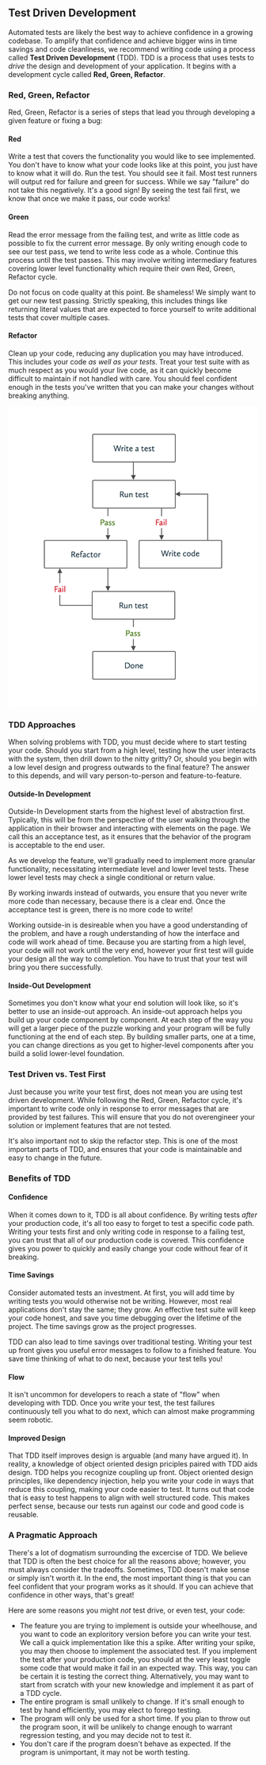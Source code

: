 ## Test Driven Development

Automated tests are likely the best way to achieve confidence in a growing
codebase. To amplify that confidence and achieve bigger wins in time savings and
code cleanliness, we recommend writing code using a process called **Test Driven
Development** (TDD). TDD is a process that uses tests to _drive_ the design and
development of your application. It begins with a development cycle called
**Red, Green, Refactor**.

### Red, Green, Refactor

Red, Green, Refactor is a series of steps that lead you through developing a
given feature or fixing a bug:

#### Red

Write a test that covers the functionality you would like to see implemented.
You don't have to know what your code looks like at this point, you just have to
know what it will do. Run the test. You should see it fail. Most test runners
will output red for failure and green for success. While we say "failure" do not
take this negatively. It's a good sign! By seeing the test fail first, we know
that once we make it pass, our code works!

#### Green

Read the error message from the failing test, and write as little code as
possible to fix the current error message. By only writing enough code to see
our test pass, we tend to write less code as a whole. Continue this process
until the test passes. This may involve writing intermediary features covering
lower level functionality which require their own Red, Green, Refactor cycle.

Do not focus on code quality at this point. Be shameless! We simply want to get
our new test passing. Strictly speaking, this includes things like returning
literal values that are expected to force yourself to write additional tests
that cover multiple cases.

#### Refactor

Clean up your code, reducing any duplication you may have introduced. This
includes your code _as well as your tests_. Treat your test suite with as much
respect as you would your live code, as it can quickly become difficult to
maintain if not handled with care. You should feel confident enough in the tests
you've written that you can make your changes without breaking anything.

![TDD Cycle](../images/tdd-cycle.png)

### TDD Approaches

When solving problems with TDD, you must decide where to start testing your
code. Should you start from a high level, testing how the user interacts with
the system, then drill down to the nitty gritty? Or, should you begin with a low
level design and progress outwards to the final feature? The answer to this
depends, and will vary person-to-person and feature-to-feature.

#### Outside-In Development

Outside-In Development starts from the highest level of abstraction first.
Typically, this will be from the perspective of the user walking through the
application in their browser and interacting with elements on the page. We call
this an acceptance test, as it ensures that the behavior of the program is
acceptable to the end user.

As we develop the feature, we'll gradually need to implement more granular
functionality, necessitating intermediate level and lower level tests. These
lower level tests may check a single conditional or return value.

By working inwards instead of outwards, you ensure that you never write more
code than necessary, because there is a clear end. Once the acceptance test
is green, there is no more code to write!

Working outside-in is desireable when you have a good understanding of the
problem, and have a rough understanding of how the interface and code will work
ahead of time. Because you are starting from a high level, your code will not
work until the very end, however your first test will guide your design all the
way to completion. You have to trust that your test will bring you there
successfully.

#### Inside-Out Development

Sometimes you don't know what your end solution will look like, so it's better
to use an inside-out approach. An inside-out approach helps you build up your
code component by component. At each step of the way you will get a larger
piece of the puzzle working and your program will be fully functioning at the
end of each step. By building smaller parts, one at a time, you can change
directions as you get to higher-level components after you build a solid
lower-level foundation.

### Test Driven vs. Test First

Just because you write your test first, does not mean you are using test driven
development. While following the Red, Green, Refactor cycle, it's important to
write code only in response to error messages that are provided by test
failures. This will ensure that you do not overengineer your solution or
implement features that are not tested.

It's also important not to skip the refactor step. This is one of the most
important parts of TDD, and ensures that your code is maintainable and easy to
change in the future.

### Benefits of TDD

#### Confidence

When it comes down to it, TDD is all about confidence. By writing tests _after_
your production code, it's all too easy to forget to test a specific code path.
Writing your tests first and only writing code in response to a failing test,
you can trust that all of our production code is covered. This confidence gives
you power to quickly and easily change your code without fear of it breaking.

#### Time Savings

Consider automated tests an investment. At first, you will add time by writing
tests you would otherwise not be writing. However, most real applications don't
stay the same; they grow. An effective test suite will keep your code honest,
and save you time debugging over the lifetime of the project. The time savings
grow as the project progresses.

TDD can also lead to time savings over traditional testing. Writing your test up
front gives you useful error messages to follow to a finished feature. You save
time thinking of what to do next, because your test tells you!

#### Flow

It isn't uncommon for developers to reach a state of "flow" when developing
with TDD. Once you write your test, the test failures continuously tell you what
to do next, which can almost make programming seem robotic.

#### Improved Design

That TDD itself improves design is arguable (and many have argued it). In
reality, a knowledge of object oriented design priciples paired with TDD
aids design. TDD helps you recognize coupling up front. Object oriented design
principles, like dependency injection, help you write your code in ways that
reduce this coupling, making your code easier to test. It turns out that code
that is easy to test happens to align with well structured code. This makes
perfect sense, because our tests run against our code and good code is reusable.

### A Pragmatic Approach

There's a lot of dogmatism surrounding the excercise of TDD. We believe that TDD
is often the best choice for all the reasons above; however, you must always
consider the tradeoffs. Sometimes, TDD doesn't make sense or simply isn't worth
it. In the end, the most important thing is that you can feel confident that
your program works as it should. If you can achieve that confidence in other
ways, that's great!

Here are some reasons you might _not_ test drive, or even test, your code:

* The feature you are trying to implement is outside your wheelhouse, and you
  want to code an exploritory version before you can write your test. We call a
  quick implementation like this a spike. After writing your spike, you may
  then choose to implement the associated test. If you implement the test after
  your production code, you should at the very least toggle some code that would
  make it fail in an expected way. This way, you can be certain it is testing the
  correct thing.  Alternatively, you may want to start from scratch with your new
  knowledge and implement it as part of a TDD cycle.
* The entire program is small unlikely to change. If it's small enough to test
  by hand efficiently, you may elect to forego testing.
* The program will only be used for a short time. If you plan to throw out the
  program soon, it will be unlikely to change enough to warrant regression
  testing, and you may decide not to test it.
* You don't care if the program doesn't behave as expected. If the program is
  unimportant, it may not be worth testing.
